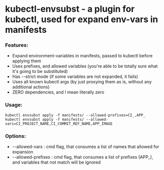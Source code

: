 # kubectl-envsubst - a plugin for kubectl, used for expand env-vars in manifests

### Features:

- Expand environment-variables in manifests, passed to kubectl before applying them
- Uses prefixes, and allowed variables (you're able to be totally sure what it's going to be substituted)
- Has --strict mode (if some variables are not expanded, it fails)
- Uses all known kubectl args (by just proxying them as is, without any additional actions)
- ZERO dependencies, and I mean literally zero

### Usage:

```
kubectl envsubst apply -f manifests/ --allowed-prefixes=CI_,APP_
kubectl envsubst apply -f manifests/ --allowed-vars=CI_PROJECT_NAME,CI_COMMIT_REF_NAME,APP_IMAGE
```

### Options:

- --allowed-vars     : cmd flag, that consumes a list of names that allowed for expansion
- --allowed-prefixes : cmd flag, that consumes a list of prefixes (APP_), and variables that not match will be ignored 



